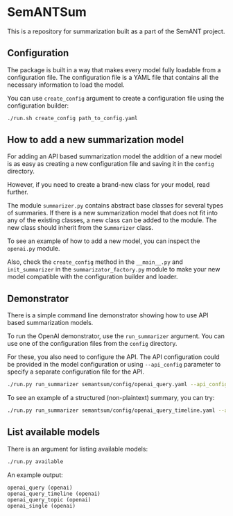 # SemANTSum
This is a repository for summarization built as a part of the SemANT project.

## Configuration
The package is built in a way that makes every model fully loadable from a configuration file. The configuration file is a YAML file that contains all the necessary information to load the model.

You can use `create_config` argument to create a configuration file using the configuration builder:

```bash
./run.sh create_config path_to_config.yaml
```

## How to add a new summarization model
For adding an API based summarization model the addition of a new model is as easy as creating a new configuration file and saving it in the `config` directory.

However, if you need to create a brand-new class for your model, read further.

The module `summarizer.py` contains abstract base classes for several types of summaries. If there is a new summarization model that does not fit into any of the existing classes, a new class can be added to the module. The new class should inherit from the `Summarizer` class.

To see an example of how to add a new model, you can inspect the `openai.py` module.

Also, check the `create_config` method in the `__main__.py` and `init_summarizer` in the `summarizator_factory.py` module to make your new model compatible with the configuration builder and loader.

## Demonstrator
There is a simple command line demonstrator showing how to use API based summarization models.

To run the OpenAI demonstrator, use the `run_summarizer` argument. You can use one of the configuration files from the `config` directory.

For these, you also need to configure the API. The API configuration could be provided in the model configuration or using `--api_config` parameter to specify a separate configuration file for the API.

```bash
./run.py run_summarizer semantsum/config/openai_query.yaml --api_config openai_api.yaml
```

To see an example of a structured (non-plaintext) summary, you can try:

```bash
./run.py run_summarizer semantsum/config/openai_query_timeline.yaml --api_config openai_api.yaml 
```


## List available models
There is an argument for listing available models:

```bash
./run.py available
``` 

An example output:
```
openai_query (openai)
openai_query_timeline (openai)
openai_query_topic (openai)
openai_single (openai)
```